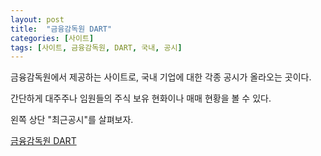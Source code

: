 ```yaml
---
layout: post
title:  "금융감독원 DART"
categories: [사이트]
tags: [사이트, 금융감독원, DART, 국내, 공시]
---
```


금융감독원에서 제공하는 사이트로, 국내 기업에 대한 각종 공시가 올라오는 곳이다. 

간단하게 대주주나 임원들의 주식 보유 현화이나 매매 현황을 볼 수 있다. 

왼쪽 상단 "최근공시"를 살펴보자. 

[금융감독원 DART](https://dart.fss.or.kr/)



